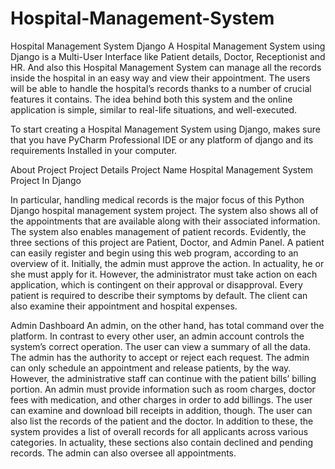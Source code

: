 # Hospital-Management-System
Hospital Management System Django
A Hospital Management System using Django is a Multi-User Interface like Patient details, Doctor, Receptionist and HR. And also this Hospital Management System can manage all the records inside the hospital in an easy way and view their appointment.
The users will be able to handle the hospital’s records thanks to a number of crucial features it contains. The idea behind both this system and the online application is simple, similar to real-life situations, and well-executed.

To start creating a Hospital Management System using Django, makes sure that you have PyCharm Professional IDE or any platform of django and its requirements Installed in your computer.

About Project	Project Details
Project Name	Hospital Management System Project In Django

In particular, handling medical records is the major focus of this Python Django hospital management system project. The system also shows all of the appointments that are available along with their associated information.
The system also enables management of patient records. Evidently, the three sections of this project are Patient, Doctor, and Admin Panel.
A patient can easily register and begin using this web program, according to an overview of it. Initially, the admin must approve the action. In actuality, he or she must apply for it.
However, the administrator must take action on each application, which is contingent on their approval or disapproval. Every patient is required to describe their symptoms by default. The client can also examine their appointment and hospital expenses.

Admin Dashboard
An admin, on the other hand, has total command over the platform. In contrast to every other user, an admin account controls the system’s correct operation. The user can view a summary of all the data. The admin has the authority to accept or reject each request.
The admin can only schedule an appointment and release patients, by the way. However, the administrative staff can continue with the patient bills’ billing portion. An admin must provide information such as room charges, doctor fees with medication, and other charges in order to add billings.
The user can examine and download bill receipts in addition, though. The user can also list the records of the patient and the doctor.
In addition to these, the system provides a list of overall records for all applicants across various categories. In actuality, these sections also contain declined and pending records. The admin can also oversee all appointments.


